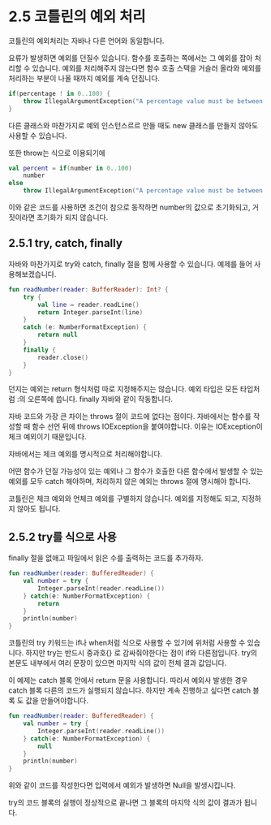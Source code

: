 # 2.5 코틀린의 예외 처리
코틀린의 예외처리는 자바나 다른 언어와 동일합니다. 

요류가 발생하면 예외를 던질수 있습니다. 함수를 호출하는 쪽에서는 그 예외를 잡아 처리할 수 있습니다. 예외를 처리해주지 않는다면 함수 호출 스택을 거슬러 올라와 예외를 처리하는 부분이 나올 때까지 예외를 계속 던집니다.

```kotlin
if(percentage ! in 0..100) {
    throw IllegalArgumentException("A percentage value must be between 0 and 100: $percentage")
}
```

다른 클래스와 마찬가지로 예외 인스턴스르르 만들 때도 new 클래스를 만들지 않아도 사용할 수 있습니다.

또한 throw는 식으로 이용되기에
```kotlin
val percent = if(number in 0..100) 
    number
else 
    throw IllegalArgumentException("A percentage value must be between 0 and 100: $percentage")
```

이와 같은 코드를 사용하면 조건이 참으로 동작하면 number의 값으로 초기화되고, 거짓이라면 초기화가 되지 않습니다.

## 2.5.1 try, catch, finally
자바와 마찬가지로 try와 catch, finally 절을 함께 사용할 수 있습니다.
예제를 들어 사용해보겠습니다.

```kotlin
fun readNumber(reader: BufferReader): Int? {
    try {
        val line = reader.readLine()
        return Integer.parseInt(line)
    }
    catch (e: NumberFormatException) {
        return null
    }
    finally {
        reader.close()
    }
}
```
던지는 예외는 return 형식처럼 따로 지정해주지는 않습니다.
예외 타입은 모든 타입처럼 :의 오른쪽에 씁니다.
finally 자바와 같이 작동합니다.

자바 코드와 가장 큰 차이는 throws 절이 코드에 없다는 점이다.
자바에서는 함수를 작성할 때 함수 선언 뒤에 throws IOException을 붙여야합니다. 이유는 IOException이 체크 예외이기 때문입니다.

자바에서는 체크 예외를 명시적으로 처리해야합니다.

어떤 함수가 던질 가능성이 있는 예외나 그 함수가 호출한 다른 함수에서 발생할 수 있는 예외를 모두 catch 해야하며, 처리하지 않은 예외는 throws 절에 명시해야 합니다.

코틀린은 체크 예외와 언체크 예외를 구별하지 않습니다.
예외를 지정해도 되고, 지정하지 않아도 됩니다.

## 2.5.2 try를 식으로 사용
finally 절을 없애고 파일에서 읽은 수를 출력하는 코드를 추가하자.
```kotlin
fun readNumber(reader: BufferedReader) {
    val number = try {
        Integer.parseInt(reader.readLine())
    } catch(e: NumberFormatException) {
        return
    }
    println(number)
}
```
코틀린의 try 키워드는 if나 when처럼 식으로 사용할 수 있기에 위처럼 사용할 수 있습니다. 하지만 try는 반드시 중과호{} 로 감싸줘야한다는 점이 if와 다른점입니다.
try의 본문도 내부에서 여러 문장이 있으면 마지막 식의 값이 전체 결과 값입니다.

이 예제는 catch 블록 안에서 return 문을 사용합니다. 따라서 예외사 발생한 경우 catch 블록 다른의 코드가 실행되지 않습니다. 하지만 계속 진행하고 싶다면 catch 블록 도 값을 만들어야합니다.

```kotlin
fun readNumber(reader: BufferedReader) {
    val number = try {
        Integer.parseInt(reader.readLine())
    } catch(e: NumberFormatException) {
        null
    }
    println(number)
}
```
위와 같이 코드를 작성한다면 입력에서 예외가 발생하면 Null을 발생시킵니다.

try의 코드 블록의 실행이 정상적으로 끝나면 그 블록의 마지막 식의 값이 결과가 됩니다.